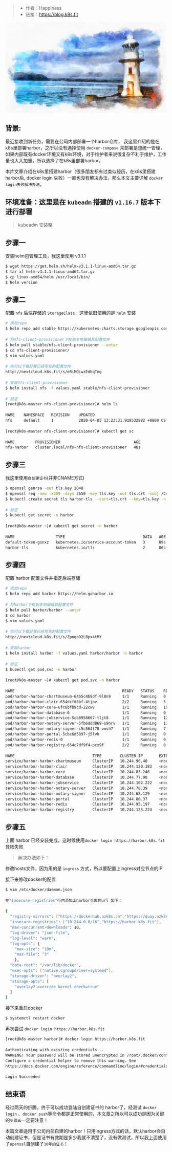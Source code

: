 > - 作者：Happiness
> - 链接：https://blog.k8s.fit

![](/img/a53db783-02b7-4038-9062-c4006a77b19d.jpg)


## 背景: 

最近接收到新任务，需要在公司内部部署一个harbor仓库， 我这里介绍的是在k8s里部署harbor，之所以没有选择使用 `docker-compose` 来部署是想统一管理，如果内部既有docker环境又有k8s环境，对于维护者来说很复杂不利于维护，工作量也大大加重，所以选择了在k8s里部署harbor。

本片文章介绍在k8s里搭建harbor（很多朋友都有过类似经历，在k8s里搭建harbor后, docker login 失败）一直也没有解决办法，那么本文主要详解 `docker login失败解决办法`。

## 环境准备：这里是在 `kubeadm` 搭建的 `v1.16.7` 版本下进行部署

> kubeadm 安装略

## 步骤一

安装helm包管理工具，我这里使用 v3.1.1
```bash
$ wget https://get.helm.sh/helm-v3.1.1-linux-amd64.tar.gz
$ tar xf helm-v3.1.1-linux-amd64.tar.gz
$ cp linux-amd64/helm /usr/local/bin/
$ helm version
```

## 步骤二

配置 `nfs` 后端存储的 `StorageClass`，这里依旧使用的是 `helm` 安装

```bash
# 添加repo
$ helm repo add stable https://kubernetes-charts.storage.googleapis.com

# 将nfs-client-provisioner下拉到本地编辑其配置文件
$ helm pull stable/nfs-client-provisioner --untar
$ cd nfs-client-provisioner/
$ vim values.yaml

# 你可以下载好我已经写完的配置文件
http://nextcloud.k8s.fit/s/eRiMQLwzEdbqTmg

# 安装nfs-client-provisioner
$ helm install nfs -f values.yaml stable/nfs-client-provisioner

# 验证
[root@k8s-master nfs-client-provisioner]# helm ls

NAME	NAMESPACE	REVISION	UPDATED                                	STATUS  	CHART                       	APP VERSION
nfs 	default  	1       	2020-04-03 13:23:31.919532882 +0800 CST	deployed	nfs-client-provisioner-1.2.8	3.1.0  

[root@k8s-master nfs-client-provisioner]# kubectl get sc

NAME         PROVISIONER                                AGE
nfs-harbor   cluster.local/nfs-nfs-client-provisioner   48s
```

## 步骤三

我这里使用`自创建证书`(并非CNAME方式)

```bash
$ openssl genrsa -out tls.key 2048
$ openssl req -new -x509 -days 3650 -key tls.key -out tls.crt -subj /C=CN/ST=Beijingshi/L=Beijing/O=devops/CN=cn
$ kubectl create secret tls harbor-tls --cert=tls.crt --key=tls.key -n harbor

# 验证
$ kubectl get secret -n harbor

[root@k8s-master ~]# kubectl get secret -n harbor

NAME                  TYPE                                  DATA   AGE
default-token-gsnxz   kubernetes.io/service-account-token   3      89s
harbor-tls            kubernetes.io/tls                     2      86s
```

## 步骤四

配置 harbor 配置文件并指定后端存储
```bash
# 添加repo
$ helm repo add harbor https://helm.goharbor.io

# 将harbor下拉到本地编辑其配置文件
$ helm pull harbor/harbor --untar
$ cd harbor
$ vim values.yaml

# 你可以下载好我已经写完的配置文件
http://nextcloud.k8s.fit/s/ZpnqoD2LBpx4tMY

# 安装harbor
$ helm install harbor -f values.yaml harbor/harbor -n harbor

# 验证
$ kubectl get pod,svc -n harbor

[root@k8s-master ~]# kubectl get pod,svc -n harbor

NAME                                               READY   STATUS    RESTARTS   AGE
pod/harbor-harbor-chartmuseum-64b5c4b8df-9l8n9     1/1     Running   0          65m
pod/harbor-harbor-clair-654dcfd8bf-4tjpv           2/2     Running   5          65m
pod/harbor-harbor-core-6fc8bfb9cd-22cwv            1/1     Running   10         65m
pod/harbor-harbor-database-0                       1/1     Running   0          65m
pod/harbor-harbor-jobservice-5cb8958667-tljt8      1/1     Running   12         65m
pod/harbor-harbor-notary-server-5fb6ddd869-s9nrv   1/1     Running   13         65m
pod/harbor-harbor-notary-signer-c5c564f78-vmsh7    1/1     Running   7          65m
pod/harbor-harbor-portal-5cbc6d5897-j5lvh          1/1     Running   0          65m
pod/harbor-harbor-redis-0                          1/1     Running   0          65m
pod/harbor-harbor-registry-654c7df9f4-pcx9f        2/2     Running   0          65m

NAME                                  TYPE        CLUSTER-IP       EXTERNAL-IP   PORT(S)             AGE
service/harbor-harbor-chartmuseum     ClusterIP   10.244.96.40     <none>        80/TCP              65m
service/harbor-harbor-clair           ClusterIP   10.244.120.183   <none>        8080/TCP            65m
service/harbor-harbor-core            ClusterIP   10.244.83.246    <none>        80/TCP              65m
service/harbor-harbor-database        ClusterIP   10.244.77.98     <none>        5432/TCP            65m
service/harbor-harbor-jobservice      ClusterIP   10.244.102.222   <none>        80/TCP              65m
service/harbor-harbor-notary-server   ClusterIP   10.244.78.39     <none>        4443/TCP            65m
service/harbor-harbor-notary-signer   ClusterIP   10.244.68.129    <none>        7899/TCP            65m
service/harbor-harbor-portal          ClusterIP   10.244.80.37     <none>        80/TCP              65m
service/harbor-harbor-redis           ClusterIP   10.244.95.197    <none>        6379/TCP            65m
service/harbor-harbor-registry        ClusterIP   10.244.123.224   <none>        5000/TCP,8080/TCP   65m
```

## 步骤五

上面 harbor 已经安装完成，这时候使用`docker login https://harbor.k8s.fit` 登陆失败

> 解决办法如下：

修改hosts文件，因为用的是 `ingress` 方式，所以要配置上ingress对应节点的IP

接下来修改docker的配置

```bash
$ vim /etc/docker/daemon.json

在"insecure-registries"行内添加上harbor仓库的url 如下：

{
  "registry-mirrors": ["https://dockerhub.azk8s.cn","https://quay.azk8s.cn"],
  "insecure-registries": ["10.244.0.0/16","https://harbor.k8s.fit"],
  "max-concurrent-downloads": 10,
  "log-driver": "json-file",
  "log-level": "warn",
  "log-opts": {
    "max-size": "10m",
    "max-file": "3"
    },
  "data-root": "/var/lib/docker",
  "exec-opts": ["native.cgroupdriver=systemd"],
  "storage-driver": "overlay2",
  "storage-opts": [
    "overlay2.override_kernel_check=true"
  ]
}
```

接下来重启docker

```bash
$ systemctl restart docker
```

再次尝试 `docker login https://harbor.k8s.fit`

```bash
[root@k8s-master harbor]# docker login https://harbor.k8s.fit

Authenticating with existing credentials...
WARNING! Your password will be stored unencrypted in /root/.docker/config.json.
Configure a credential helper to remove this warning. See
https://docs.docker.com/engine/reference/commandline/login/#credentials-store

Login Succeeded
```

## 结束语

经过两天的折腾，终于可以成功登陆自创建证书的 harbor了，经测试 `docker login` 、`docker push`等命令都是正常使用的，本文章之所以可以成功是因为关键的`步骤五`一定要注意！

本篇文章适用于公司内部自建的harbor！只用ingress方式的话，默认harbor会自动创建证书，但是证书有效期是多少我就不清楚了，没有做测试，所以我上面使用了`openssl`自创建了`10年的证书`！
